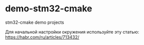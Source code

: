 # demo-stm32-cmake
stm32-cmake demo projects

Для начальной настройки окружения используйте эту статью: https://habr.com/ru/articles/713432/
